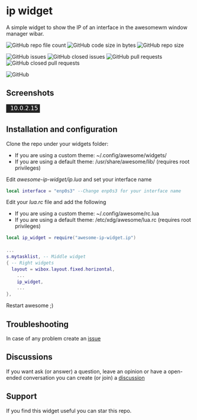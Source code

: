 # ip widget
A simple widget to show the IP of an interface in the awesomewm window manager wibar.

![GitHub repo file count](https://img.shields.io/github/directory-file-count/rubenhortas/awesome-ip-widget)
![GitHub code size in bytes](https://img.shields.io/github/languages/code-size/rubenhortas/awesome-ip-widget)
![GitHub repo size](https://img.shields.io/github/repo-size/rubenhortas/awesome-ip-widget)

![GitHub issues](https://img.shields.io/github/issues-raw/rubenhortas/awesome-ip-widget?logo=github)
![GitHub closed issues](https://img.shields.io/github/issues-closed-raw/rubenhortas/awesome-ip-widget?logo=github)
![GitHub pull requests](https://img.shields.io/github/issues-pr-raw/rubenhortas/awesome-ip-widget?logo=github)
![GitHub closed pull requests](https://img.shields.io/github/issues-pr-closed-raw/rubenhortas/awesome-ip-widget?logo=github)

![GitHub](https://img.shields.io/github/license/rubenhortas/awesome-ip-widget)

## Screenshots

![Screenshot](https://github.com/rubenhortas/awesome-ip-widget/blob/main/screenshots/awesome-ip-widget-screenshot.jpeg)

## Installation and configuration

Clone the repo under your widgets folder: 
  - If you are using a custom theme: ~/.config/awesome/widgets/
  - If you are using a default theme: /usr/share/awesome/lib/ (requires root privileges)

Edit _awesome-ip-widget/ip.lua_ and set your interface name

```lua
local interface = "enp0s3" --Change enp0s3 for your interface name
```


Edit your _lua.rc_ file and add the following
  - If you are using a custom theme: ~/.config/awesome/rc.lua
  - If you are using a default theme: /etc/xdg/awesome/lua.rc (requires root privileges)

```lua
local ip_widget = require("awesome-ip-widget.ip")

...
s.mytasklist, -- Middle widget
{ -- Right widgets
  layout = wibox.layout.fixed.horizontal,
	...
	ip_widget,
	...
},
```

Restart awesome ;)

## Troubleshooting

In case of any problem create an [issue](https://github.com/rubenhortas/awesome-ip-widget/issues/new)

## Discussions
If you want ask (or answer) a question, leave an opinion or have a open-ended conversation you can create (or join) a [discussion](https://github.com/rubenhortas/awesome-ip-widget/discussions/new)

## Support

If you find this widget useful you can star this repo.
